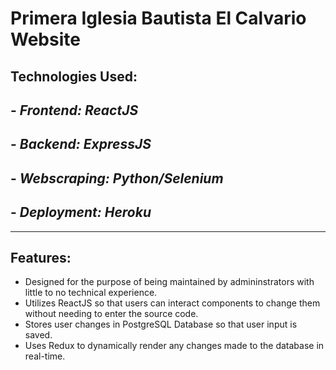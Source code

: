 # Primera Iglesia Bautista El Calvario Website

## Technologies Used:
## - *Frontend: ReactJS*
## - *Backend: ExpressJS*
## - *Webscraping: Python/Selenium*
## - *Deployment: Heroku*

---
## Features:
- Designed for the purpose of being maintained by admininstrators with little to no technical experience.
- Utilizes ReactJS so that users can interact components to change them without needing to enter the source code.
- Stores user changes in PostgreSQL Database so that user input is saved.
- Uses Redux to dynamically render any changes made to the database in real-time.


